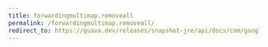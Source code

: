 ```yaml
---
title: forwardingmultimap.removeall
permalink: /forwardingmultimap.removeall/
redirect_to: https://guava.dev/releases/snapshot-jre/api/docs/com/google/common/collect/ForwardingMultimap.html#removeAll-java.lang.Object-
---
```

